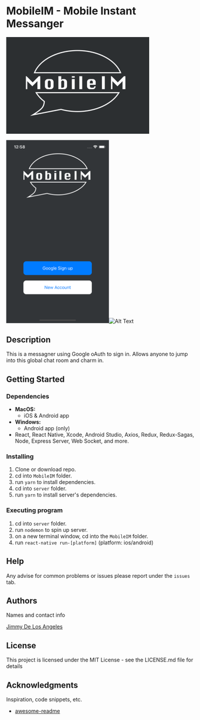 # MobileIM - Mobile Instant Messanger
![Logo](./App/Assets/Images/dark_logo.png)

<img src="./App/Assets/Images/splash_screen.png" alt="alt text" width="275" height="whatever"/>![Alt Text](https://media.giphy.com/media/ME4WrYg4CRKwHUfjyA/giphy.gif)



## Description

This is a messagner using Google oAuth to sign in. Allows anyone to jump into this global chat room and charm in.

## Getting Started

### Dependencies
* __MacOS:__ 
  * iOS & Android app
* __Windows:__ 
  * Android app (only)
* React, React Native, Xcode, Android Studio, Axios, Redux, Redux-Sagas, Node, Express Server, Web Socket, and more.

### Installing

1. Clone or download repo.
2. cd into `MobileIM` folder.
3. run `yarn` to install dependencies.
4. cd into `server` folder.
5. run `yarn` to install server's dependencies.

### Executing program

1. cd into `server` folder.
2. run `nodemon` to spin up server.
3. on a new terminal window, cd into the `MobileIM` folder.
4. run `react-native run-[platform]` (platform: ios/android)

## Help

Any advise for common problems or issues please report under the `issues` tab.


## Authors

Names and contact info

[Jimmy De Los Angeles](https://www.linkedin.com/in/jimmydla/)


## License

This project is licensed under the MIT License - see the LICENSE.md file for details

## Acknowledgments

Inspiration, code snippets, etc.
* [awesome-readme](https://github.com/matiassingers/awesome-readme)